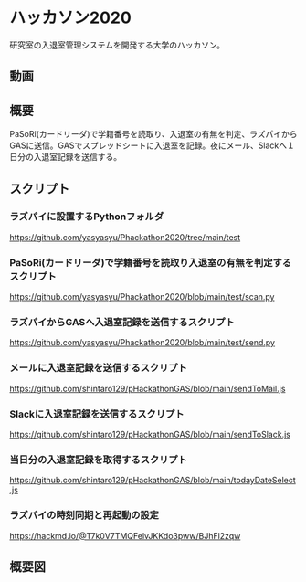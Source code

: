# ハッカソン2020
研究室の入退室管理システムを開発する大学のハッカソン。

## 動画

## 概要
PaSoRi(カードリーダ)で学籍番号を読取り、入退室の有無を判定、ラズパイからGASに送信。GASでスプレッドシートに入退室を記録。夜にメール、Slackへ１日分の入退室記録を送信する。

## スクリプト
### ラズパイに設置するPythonフォルダ
https://github.com/yasyasyu/Phackathon2020/tree/main/test

### PaSoRi(カードリーダ)で学籍番号を読取り入退室の有無を判定するスクリプト
https://github.com/yasyasyu/Phackathon2020/blob/main/test/scan.py

### ラズパイからGASへ入退室記録を送信するスクリプト
https://github.com/yasyasyu/Phackathon2020/blob/main/test/send.py

### メールに入退室記録を送信するスクリプト
https://github.com/shintaro129/pHackathonGAS/blob/main/sendToMail.js

### Slackに入退室記録を送信するスクリプト
https://github.com/shintaro129/pHackathonGAS/blob/main/sendToSlack.js

### 当日分の入退室記録を取得するスクリプト
https://github.com/shintaro129/pHackathonGAS/blob/main/todayDateSelect.js

### ラズパイの時刻同期と再起動の設定
https://hackmd.io/@T7k0V7TMQFelvJKKdo3pww/BJhFl2zqw

## 概要図
